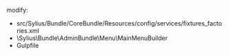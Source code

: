 modify:

 - src/Sylius/Bundle/CoreBundle/Resources/config/services/fixtures_factories.xml
 - \Sylius\Bundle\AdminBundle\Menu\MainMenuBuilder
 - Gulpfile
 